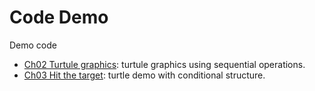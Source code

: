 # Code Demo

Demo code

- [Ch02 Turtule graphics](01-turtle-graphics.md): turtule graphics using sequential operations.
- [Ch03 Hit the target](02_hit_the_target.py): turtle demo with conditional structure.
